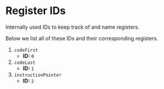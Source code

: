 Register IDs
============

Internally used IDs to keep track of and name registers.

Below we list all of these IDs and their corresponding registers.

1.  `codeFirst`
    * **ID:** `0`
2.  `codeLast`
    * **ID:** `1`
3.  `instructionPointer`
    * **ID:** `2`